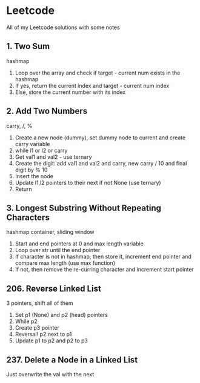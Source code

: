 # Leetcode

All of my Leetcode solutions with some notes

## 1. Two Sum

hashmap

1. Loop over the array and check if target - current num exists in the hashmap
2. If yes, return the current index and target - current num index
3. Else, store the current number with its index

## 2. Add Two Numbers

carry, /, %

1. Create a new node (dummy), set dummy node to current and create carry variable
2. while l1 or l2 or carry
3. Get val1 and val2 - use ternary
4. Create the digit: add val1 and val2 and carry, new carry / 10 and final digit by % 10
5. Insert the node
6. Update l1,l2 pointers to their next if not None (use ternary)
7. Return

## 3. Longest Substring Without Repeating Characters

hashmap container, sliding window

1. Start and end pointers at 0 and max length variable
2. Loop over str until the end pointer
3. If character is not in hashmap, then store it, increment end pointer and compare max length (use max function)
4. If not, then remove the re-curring character and increment start pointer 

## 206. Reverse Linked List

3 pointers, shift all of them

1. Set p1 (None) and p2 (head) pointers
2. While p2
3. Create p3 pointer
4. Reversal! p2.next to p1
5. Update p1 to p2 and p2 to p3

## 237. Delete a Node in a Linked List

Just overwrite the val with the next
